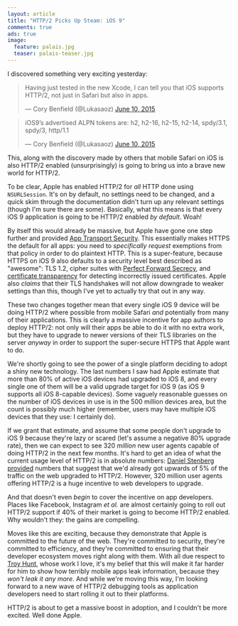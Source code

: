 ```yaml
---
layout: article
title: "HTTP/2 Picks Up Steam: iOS 9"
comments: true
ads: true
image:
  feature: palais.jpg
  teaser: palais-teaser.jpg
---
```


I discovered something very exciting yesterday:

<blockquote class="twitter-tweet" lang="en"><p lang="en" dir="ltr">Having just tested in the new Xcode, I can tell you that iOS supports HTTP/2, not just in Safari but also in apps.</p>&mdash; Cory Benfield (@Lukasaoz) <a href="https://twitter.com/Lukasaoz/status/608672493713395712">June 10, 2015</a></blockquote>

<blockquote class="twitter-tweet" lang="en"><p lang="en" dir="ltr">iOS9’s advertised ALPN tokens are: h2, h2-16, h2-15, h2-14, spdy/3.1, spdy/3, http/1.1</p>&mdash; Cory Benfield (@Lukasaoz) <a href="https://twitter.com/Lukasaoz/status/608672611908874241">June 10, 2015</a></blockquote>
<script async src="//platform.twitter.com/widgets.js" charset="utf-8"></script>

This, along with the discovery made by others that mobile Safari on iOS is also HTTP/2 enabled (unsurprisingly) is going to bring us into a brave new world for HTTP/2.

To be clear, Apple has enabled HTTP/2 for *all* HTTP done using `NSURLSession`. It's on by default, no settings need to be changed, and a quick skim through the documentation didn't turn up any relevant settings (though I'm sure there are some). Basically, what this means is that every iOS 9 application is going to be HTTP/2 enabled *by default*. Woah!

By itself this would already be massive, but Apple have gone one step further and provided [App Transport Security](https://developer.apple.com/library/prerelease/ios/releasenotes/General/WhatsNewIniOS/Articles/iOS9.html). This essentially makes HTTPS the default for all apps: you need to *specifically request* exemptions from that policy in order to do plaintext HTTP. This is a super-feature, because HTTPS on iOS 9 also defaults to a security level best described as "awesome": TLS 1.2, cipher suites with [Perfect Forward Secrecy](https://en.wikipedia.org/wiki/Forward_secrecy), and [certificate transparency](http://www.certificate-transparency.org/) for detecting incorrectly issued certificates. Apple also *claims* that their TLS handshakes will not allow downgrade to weaker settings than this, though I've yet to actually try that out in any way.

These two changes together mean that every single iOS 9 device will be doing HTTP/2 where possible from mobile Safari *and* potentially from many of their applications. This is clearly a massive incentive for app authors to deploy HTTP/2: not only will their apps be able to do it with no extra work, but they have to upgrade to newer versions of their TLS libraries on the server *anyway* in order to support the super-secure HTTPS that Apple want to do.

We're shortly going to see the power of a single platform deciding to adopt a shiny new technology. The last numbers I saw had Apple estimate that more than 80% of active iOS devices had upgraded to iOS 8, and every single one of them will be a valid upgrade target for iOS 9 (as iOS 9 supports all iOS 8-capable devices). Some vaguely reasonable guesses on the number of iOS devices in use is in the 500 million devices area, but the count is possibly much higher (remember, users may have multiple iOS devices that they use: I certainly do).

If we grant that estimate, and assume that some people don't upgrade to iOS 9 because they're lazy or scared (let's assume a negative 80% upgrade rate), then we can expect to see 320 *million* new user agents capable of doing HTTP/2 in the next few months. It's hard to get an idea of what the current usage level of HTTP/2 is in absolute numbers: [Daniel Stenberg provided](http://daniel.haxx.se/blog/2015/03/31/the-state-and-rate-of-http2-adoption/) numbers that suggest that we'd already got upwards of 5% of the traffic on the web upgraded to HTTP/2. However, 320 million user agents offering HTTP/2 is a huge incentive to web developers to upgrade.

And that doesn't even *begin* to cover the incentive on app developers. Places like Facebook, Instagram *et al.* are almost certainly going to roll out HTTP/2 support if 40% of their market is going to become HTTP/2 enabled. Why wouldn't they: the gains are compelling.

Moves like this are exciting, because they demonstrate that Apple is committed to the future of the web. They're committed to security, they're committed to efficiency, and they're committed to ensuring that their developer ecosystem moves right along with them. With all due respect to [Troy Hunt](http://www.troyhunt.com/), whose work I love, it's my belief that this will make it far harder for him to show how terribly mobile apps leak information, because they *won't leak it any more*. And while we're moving this way, I'm looking forward to a new wave of HTTP/2 debugging tools as application developers need to start rolling it out to their platforms.

HTTP/2 is about to get a massive boost in adoption, and I couldn't be more excited. Well done Apple.
